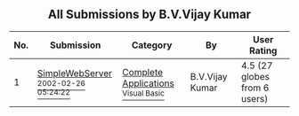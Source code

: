 ﻿<div align="center">

## All Submissions by B\.V\.Vijay Kumar 

</div>

No.  | Submission | Category | By   | User Rating
---- | ---------- | -------- | ---- | -----------
1 | [SimpleWebServer<br /><sup>2002-02-26 05:24:22</sup>](https://github.com/Planet-Source-Code/b-v-vijay-kumar-simplewebserver__1-32105) | [Complete Applications<br /><sup>Visual Basic</sup>](../ByCategory/complete-applications__1-27.md) | B\.V\.Vijay Kumar  | 4.5 (27 globes from 6 users)

